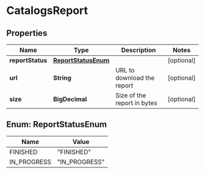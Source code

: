 

# CatalogsReport


## Properties

| Name | Type | Description | Notes |
|------------ | ------------- | ------------- | -------------|
|**reportStatus** | [**ReportStatusEnum**](#ReportStatusEnum) |  |  [optional] |
|**url** | **String** | URL to download the report |  [optional] |
|**size** | **BigDecimal** | Size of the report in bytes |  [optional] |



## Enum: ReportStatusEnum

| Name | Value |
|---- | -----|
| FINISHED | &quot;FINISHED&quot; |
| IN_PROGRESS | &quot;IN_PROGRESS&quot; |



